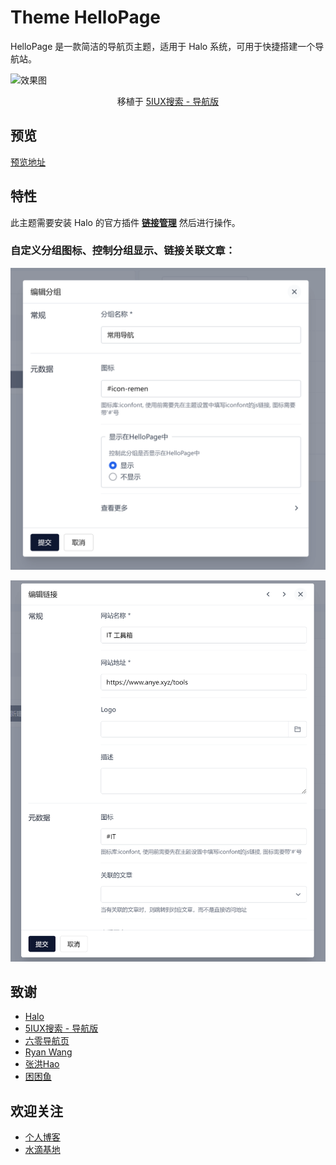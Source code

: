 # Theme HelloPage

HelloPage 是一款简洁的导航页主题，适用于 Halo 系统，可用于快捷搭建一个导航站。

![效果图](img/1716922588945.png)

<div align="center">

移植于 [5IUX搜索 - 导航版](https://sou.5iux.cn/)

</div>

## 预览

[预览地址](https://www.anye.xyz/hello)

## 特性

此主题需要安装 Halo 的官方插件 **[链接管理](https://www.halo.run/store/apps/app-hfbQg)** 然后进行操作。

### 自定义分组图标、控制分组显示、链接关联文章：

![](img/1716923218830.png)

![](img/1716923270559.png)

## 致谢

- [Halo](https://halo.run/)
- [5IUX搜索 - 导航版](https://sou.5iux.cn/)
- [六零导航页](https://hao.lylme.com/)
- [Ryan Wang](https://ryanc.cc/)
- [张洪Hao](https://github.com/zhheo)
- [困困鱼](https://github.com/chengzhongxue)

## 欢迎关注

- [个人博客](https://www.anye.xyz/)
- [水滴基地](https://www.sdbase.cn/)